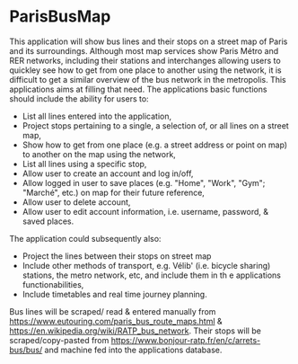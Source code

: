 # ParisBusMap

This application will show bus lines and their stops on a street map of Paris and its surroundings. Although most map services show Paris Métro and RER networks, including their stations and interchanges allowing users to quickley see how to get from one place to another using the network, it is difficult to get a similar overview of the bus network in the metropolis. This applications aims at filling that need. The applications basic functions should include the ability for users to:

- List all lines entered into the application,
- Project stops pertaining to a single, a selection of, or all lines on a street map,
- Show how to get from one place (e.g. a street address or point on map) to another on the map using the network,
- List all lines using a specific stop,
- Allow user to create an account and log in/off,
- Allow logged in user to save places (e.g. "Home", "Work", "Gym"; "Marché", etc.) on map for their future reference,
- Allow user to delete account,
- Allow user to edit account information, i.e. username, password, & saved places.

The application could subsequently also:
- Project the lines between their stops on street map
- Include other methods of transport, e.g. Vélib' (i.e. bicycle sharing) stations, the metro network, etc, and include them in th e applications functionabilities,
- Include timetables and real time journey planning.

Bus lines will be scraped/ read & entered manually from https://www.eutouring.com/paris_bus_route_maps.html & https://en.wikipedia.org/wiki/RATP_bus_network. Their stops will be scraped/copy-pasted from https://www.bonjour-ratp.fr/en/c/arrets-bus/bus/ and machine fed into the applications database.
